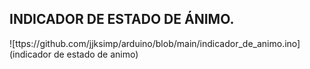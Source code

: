 ## INDICADOR DE ESTADO DE ÁNIMO.

![ttps://github.com/jjksimp/arduino/blob/main/indicador_de_animo.ino](indicador de estado de animo)

